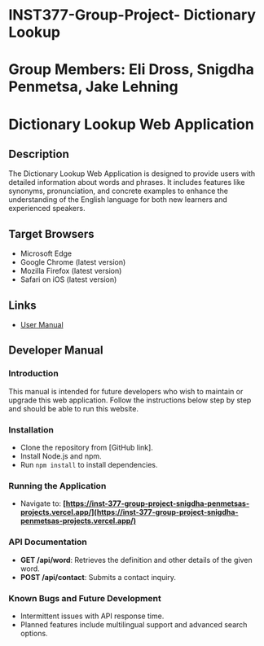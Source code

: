 # INST377-Group-Project- Dictionary Lookup

# Group Members: Eli Dross, Snigdha Penmetsa, Jake Lehning

# Dictionary Lookup Web Application

## Description

The Dictionary Lookup Web Application is designed to provide users with detailed information about words and phrases. It includes features like synonyms, pronunciation, and concrete examples to enhance the understanding of the English language for both new learners and experienced speakers.

## Target Browsers

- Microsoft Edge
- Google Chrome (latest version)
- Mozilla Firefox (latest version)
- Safari on iOS (latest version)

## Links

- [User Manual](link-to-user-manual)

## Developer Manual

### Introduction

This manual is intended for future developers who wish to maintain or upgrade this web application.
Follow the instructions below step by step and should be able to run this website.

### Installation

- Clone the repository from [GitHub link].
- Install Node.js and npm.
- Run `npm install` to install dependencies.

### Running the Application

- Navigate to: **[https://inst-377-group-project-snigdha-penmetsas-projects.vercel.app/](https://inst-377-group-project-snigdha-penmetsas-projects.vercel.app/)**

### API Documentation

- **GET /api/word**: Retrieves the definition and other details of the given word.
- **POST /api/contact**: Submits a contact inquiry.

### Known Bugs and Future Development

- Intermittent issues with API response time.
- Planned features include multilingual support and advanced search options.
